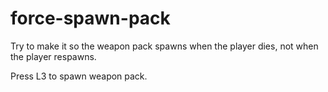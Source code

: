 # force-spawn-pack
Try to make it so the weapon pack spawns when the player dies, not when the player respawns.

Press L3 to spawn weapon pack.